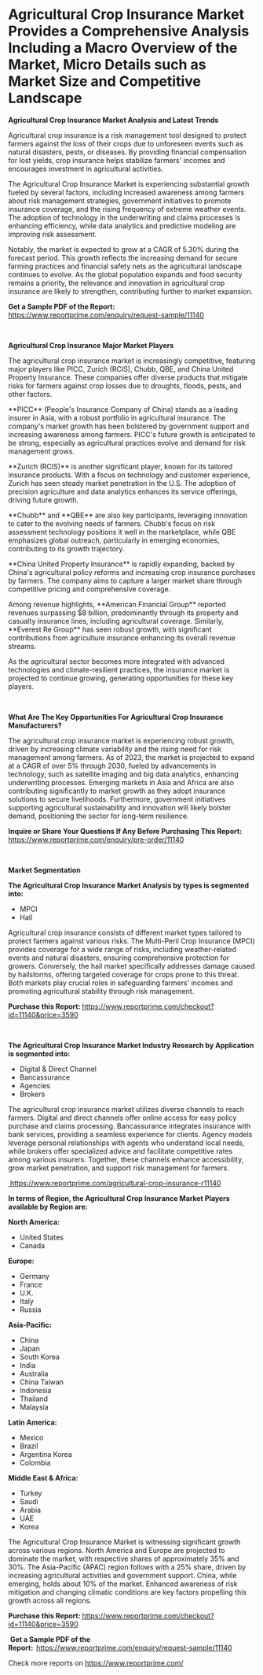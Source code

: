 <p><h1>Agricultural Crop Insurance Market Provides a Comprehensive Analysis Including a Macro Overview of the Market, Micro Details such as Market Size and Competitive Landscape</h1></p><p><strong>Agricultural Crop Insurance Market Analysis and Latest Trends</strong></p>
<p><p>Agricultural crop insurance is a risk management tool designed to protect farmers against the loss of their crops due to unforeseen events such as natural disasters, pests, or diseases. By providing financial compensation for lost yields, crop insurance helps stabilize farmers' incomes and encourages investment in agricultural activities.</p><p>The Agricultural Crop Insurance Market is experiencing substantial growth fueled by several factors, including increased awareness among farmers about risk management strategies, government initiatives to promote insurance coverage, and the rising frequency of extreme weather events. The adoption of technology in the underwriting and claims processes is enhancing efficiency, while data analytics and predictive modeling are improving risk assessment.</p><p>Notably, the market is expected to grow at a CAGR of 5.30% during the forecast period. This growth reflects the increasing demand for secure farming practices and financial safety nets as the agricultural landscape continues to evolve. As the global population expands and food security remains a priority, the relevance and innovation in agricultural crop insurance are likely to strengthen, contributing further to market expansion.</p></p>
<p><strong>Get a Sample PDF of the Report:&nbsp;</strong> <a href="https://www.reportprime.com/enquiry/request-sample/11140?utm_campaign=2803&utm_medium=2&utm_source=Github&utm_content=ia&utm_term=20032025&utm_id=agricultural-crop-insurance">https://www.reportprime.com/enquiry/request-sample/11140</a></p>
<p>&nbsp;</p>
<p><strong>Agricultural Crop Insurance Major Market Players</strong></p>
<p><p>The agricultural crop insurance market is increasingly competitive, featuring major players like PICC, Zurich (RCIS), Chubb, QBE, and China United Property Insurance. These companies offer diverse products that mitigate risks for farmers against crop losses due to droughts, floods, pests, and other factors.</p><p>**PICC** (People's Insurance Company of China) stands as a leading insurer in Asia, with a robust portfolio in agricultural insurance. The company's market growth has been bolstered by government support and increasing awareness among farmers. PICC's future growth is anticipated to be strong, especially as agricultural practices evolve and demand for risk management grows.</p><p>**Zurich (RCIS)** is another significant player, known for its tailored insurance products. With a focus on technology and customer experience, Zurich has seen steady market penetration in the U.S. The adoption of precision agriculture and data analytics enhances its service offerings, driving future growth.</p><p>**Chubb** and **QBE** are also key participants, leveraging innovation to cater to the evolving needs of farmers. Chubb's focus on risk assessment technology positions it well in the marketplace, while QBE emphasizes global outreach, particularly in emerging economies, contributing to its growth trajectory.</p><p>**China United Property Insurance** is rapidly expanding, backed by China's agricultural policy reforms and increasing crop insurance purchases by farmers. The company aims to capture a larger market share through competitive pricing and comprehensive coverage.</p><p>Among revenue highlights, **American Financial Group** reported revenues surpassing $8 billion, predominantly through its property and casualty insurance lines, including agricultural coverage. Similarly, **Everest Re Group** has seen robust growth, with significant contributions from agriculture insurance enhancing its overall revenue streams.</p><p>As the agricultural sector becomes more integrated with advanced technologies and climate-resilient practices, the insurance market is projected to continue growing, generating opportunities for these key players.</p></p>
<p>&nbsp;</p>
<p><strong>What Are The Key Opportunities For Agricultural Crop Insurance Manufacturers?</strong></p>
<p><p>The agricultural crop insurance market is experiencing robust growth, driven by increasing climate variability and the rising need for risk management among farmers. As of 2023, the market is projected to expand at a CAGR of over 5% through 2030, fueled by advancements in technology, such as satellite imaging and big data analytics, enhancing underwriting processes. Emerging markets in Asia and Africa are also contributing significantly to market growth as they adopt insurance solutions to secure livelihoods. Furthermore, government initiatives supporting agricultural sustainability and innovation will likely bolster demand, positioning the sector for long-term resilience.</p></p>
<p><strong>Inquire or Share Your Questions If Any Before Purchasing This Report:</strong> <a href="https://www.reportprime.com/enquiry/pre-order/11140?utm_campaign=2803&utm_medium=2&utm_source=Github&utm_content=ia&utm_term=20032025&utm_id=agricultural-crop-insurance">https://www.reportprime.com/enquiry/pre-order/11140</a></p>
<p>&nbsp;</p>
<p><strong>Market Segmentation</strong></p>
<p><strong>The Agricultural Crop Insurance Market Analysis by types is segmented into:</strong></p>
<p><ul><li>MPCI</li><li>Hail</li></ul></p>
<p><p>Agricultural crop insurance consists of different market types tailored to protect farmers against various risks. The Multi-Peril Crop Insurance (MPCI) provides coverage for a wide range of risks, including weather-related events and natural disasters, ensuring comprehensive protection for growers. Conversely, the hail market specifically addresses damage caused by hailstorms, offering targeted coverage for crops prone to this threat. Both markets play crucial roles in safeguarding farmers' incomes and promoting agricultural stability through risk management.</p></p>
<p><strong>Purchase this Report:&nbsp;</strong><a href="https://www.reportprime.com/checkout?id=11140&price=3590&utm_campaign=2803&utm_medium=2&utm_source=Github&utm_content=ia&utm_term=20032025&utm_id=agricultural-crop-insurance">https://www.reportprime.com/checkout?id=11140&price=3590</a></p>
<p>&nbsp;</p>
<p><strong>The Agricultural Crop Insurance Market Industry Research by Application is segmented into:</strong></p>
<p><ul><li>Digital & Direct Channel</li><li>Bancassurance</li><li>Agencies</li><li>Brokers</li></ul></p>
<p><p>The agricultural crop insurance market utilizes diverse channels to reach farmers. Digital and direct channels offer online access for easy policy purchase and claims processing. Bancassurance integrates insurance with bank services, providing a seamless experience for clients. Agency models leverage personal relationships with agents who understand local needs, while brokers offer specialized advice and facilitate competitive rates among various insurers. Together, these channels enhance accessibility, grow market penetration, and support risk management for farmers.</p></p>
<p><a href="https://www.reportprime.com/agricultural-crop-insurance-r11140?utm_campaign=2803&utm_medium=2&utm_source=Github&utm_content=ia&utm_term=20032025&utm_id=agricultural-crop-insurance">&nbsp;https://www.reportprime.com/agricultural-crop-insurance-r11140</a></p>
<p><strong>In terms of Region, the Agricultural Crop Insurance Market Players available by Region are:</strong></p>
<p>
    <p> <strong> North America: </strong>
        <ul>
            <li>United States</li>
            <li>Canada</li>
        </ul>
        </p> 
    <p> <strong> Europe: </strong>
        <ul>
            <li>Germany</li>
            <li>France</li>
            <li>U.K.</li>
            <li>Italy</li>
            <li>Russia</li>
        </ul>
        </p> 
    <p> <strong> Asia-Pacific: </strong>
        <ul>
            <li>China</li>
            <li>Japan</li>
            <li>South Korea</li>
            <li>India</li>
            <li>Australia</li>
            <li>China Taiwan</li>
            <li>Indonesia</li>
            <li>Thailand</li>
            <li>Malaysia</li>
        </ul>
        </p> 
    <p> <strong> Latin America: </strong>
        <ul>
            <li>Mexico</li>
            <li>Brazil</li>
            <li>Argentina Korea</li>
            <li>Colombia</li>
        </ul>
        </p> 
    <p> <strong> Middle East & Africa: </strong>
        <ul>
            <li>Turkey</li>
            <li>Saudi</li>
            <li>Arabia</li>
            <li>UAE</li>
            <li>Korea</li>
        </ul>
    </p>
    </p>
<p><p>The Agricultural Crop Insurance Market is witnessing significant growth across various regions. North America and Europe are projected to dominate the market, with respective shares of approximately 35% and 30%. The Asia-Pacific (APAC) region follows with a 25% share, driven by increasing agricultural activities and government support. China, while emerging, holds about 10% of the market. Enhanced awareness of risk mitigation and changing climatic conditions are key factors propelling this growth across all regions.</p></p>
<p><strong>Purchase this Report: </strong><a href="https://www.reportprime.com/checkout?id=11140&price=3590&utm_campaign=2803&utm_medium=2&utm_source=Github&utm_content=ia&utm_term=20032025&utm_id=agricultural-crop-insurance">https://www.reportprime.com/checkout?id=11140&price=3590</a></p>
<p>&nbsp;<strong>Get a Sample PDF of the Report:&nbsp;&nbsp;</strong><a href="https://www.reportprime.com/enquiry/request-sample/11140?utm_campaign=2803&utm_medium=2&utm_source=Github&utm_content=ia&utm_term=20032025&utm_id=agricultural-crop-insurance">https://www.reportprime.com/enquiry/request-sample/11140</a></p>
<p><strong></strong></p>
<p>Check more reports on <a href="https://www.reportprime.com/?utm_campaign=2803&utm_medium=2&utm_source=Github&utm_content=ia&utm_term=20032025&utm_id=agricultural-crop-insurance">https://www.reportprime.com/</a></p>